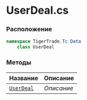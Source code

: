
# UserDeal.cs
### Расположение
```csharp
namespace TigerTrade.Tc.Data  
    class UserDeal
```

### Методы
| Название | Описание |
| --- | --- |
| [`UserDeal`](./Методы/UserDeal.md) | *Описание* |

